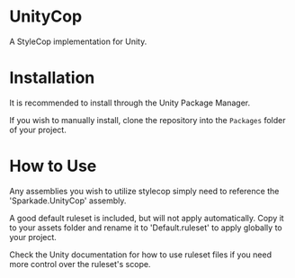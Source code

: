 # UnityCop
A StyleCop implementation for Unity.

# Installation
It is recommended to install through the Unity Package Manager.

If you wish to manually install, clone the repository into the `Packages` folder of your project.

# How to Use
Any assemblies you wish to utilize stylecop simply need to reference the 'Sparkade.UnityCop' assembly.

A good default ruleset is included, but will not apply automatically. Copy it to your assets folder and rename it to 'Default.ruleset' to apply globally to your project.

Check the Unity documentation for how to use ruleset files if you need more control over the ruleset's scope.
